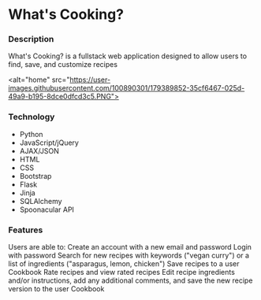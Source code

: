 What's Cooking?
===============

### Description
What's Cooking? is a fullstack web application designed to allow users to find, save, and customize recipes

<alt="home" src="https://user-images.githubusercontent.com/100890301/179389852-35cf6467-025d-49a9-b195-8dce0dfcd3c5.PNG"> 

### Technology
* Python
* JavaScript/jQuery
* AJAX/JSON
* HTML
* CSS
* Bootstrap
* Flask
* Jinja
* SQLAlchemy
* Spoonacular API

### Features
Users are able to:
    Create an account with a new email and password
    Login with password
    Search for new recipes with keywords ("vegan curry") or a list of ingredients ("asparagus, lemon, chicken")
    Save recipes to a user Cookbook
    Rate recipes and view rated recipes
    Edit recipe ingredients and/or instructions, add any additional comments, and save the new recipe version to the user Cookbook 
